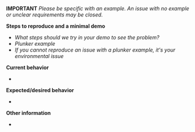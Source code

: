 **IMPORTANT**
_Please be specific with an example. An issue with no example or unclear requirements may be closed._

**Steps to reproduce and a minimal demo**

  - _What steps should we try in your demo to see the problem?_
  - _Plunker example_
  - _If you cannot reproduce an issue with a plunker example, it's your environmental issue_

**Current behavior**

  - 

**Expected/desired behavior**

  - 

**Other information**

  - 
